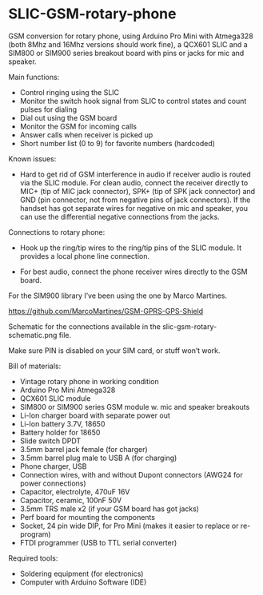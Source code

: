 # SLIC-GSM-rotary-phone
GSM conversion for rotary phone, using Arduino Pro Mini with Atmega328 (both 8Mhz and 16Mhz versions should work fine), a QCX601 SLIC and a SIM800 or SIM900 series breakout board with pins or jacks for mic and speaker.

Main functions:

- Control ringing using the SLIC
- Monitor the switch hook signal from SLIC to control states and count pulses for dialing
- Dial out using the GSM board
- Monitor the GSM for incoming calls
- Answer calls when receiver is picked up
- Short number list (0 to 9) for favorite numbers (hardcoded)

Known issues:

- Hard to get rid of GSM interference in audio if receiver audio is routed via the SLIC module. For clean audio, connect the receiver directly to MIC+ (tip of MIC jack connector), SPK+ (tip of SPK jack connector) and GND (pin connector, not from negative pins of jack connectors). If the handset has got separate wires for negative on mic and speaker, you can use the differential negative connections from the jacks. 

Connections to rotary phone:

- Hook up the ring/tip wires to the ring/tip pins of the SLIC module. It provides a local phone line connection.

- For best audio, connect the phone receiver wires directly to the GSM board.


For the SIM900 library I’ve been using the one by Marco Martines.

https://github.com/MarcoMartines/GSM-GPRS-GPS-Shield

Schematic for the connections available in the slic-gsm-rotary-schematic.png file. 

Make sure PIN is disabled on your SIM card, or stuff won’t work.


Bill of materials:

- Vintage rotary phone in working condition
- Arduino Pro Mini Atmega328
- QCX601 SLIC module
- SIM800 or SIM900 series GSM module w. mic and speaker breakouts
- Li-Ion charger board with separate power out
- Li-Ion battery 3.7V, 18650
- Battery holder for 18650
- Slide switch DPDT
- 3.5mm barrel jack female (for charger)
- 3.5mm barrel plug male to USB A (for charging)
- Phone charger, USB
- Connection wires, with and without Dupont connectors (AWG24 for power connections)
- Capacitor, electrolyte, 470uF 16V
- Capacitor, ceramic, 100nF 50V
- 3.5mm TRS male x2 (if your GSM board has got jacks)
- Perf board for mounting the components
- Socket, 24 pin wide DIP, for Pro Mini (makes it easier to replace or re-program)
- FTDI programmer (USB to TTL serial converter)

Required tools:

- Soldering equipment (for electronics)
- Computer with Arduino Software (IDE)
